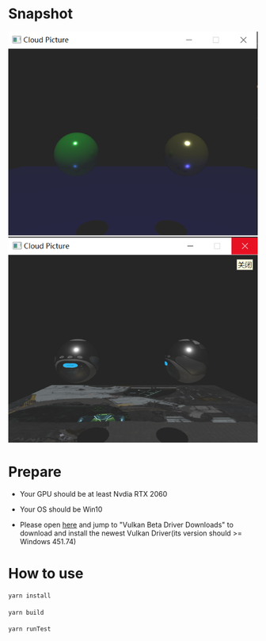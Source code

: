 # Snapshot

[![scene1](./snapshot/scene1.png)](https://github.com/Wonder-Technology/Wonder.js)
[![scene2](./snapshot/scene2.png)](https://github.com/Wonder-Technology/Wonder.js)

# Prepare

- Your GPU should be at least Nvdia RTX 2060 

- Your OS should be Win10

- Please open [here](https://developer.nvidia.com/vulkan-driver) and jump to "Vulkan Beta Driver Downloads" to download and install the newest Vulkan Driver(its version should >= Windows 451.74)


# How to use

```js
yarn install

yarn build

yarn runTest
```